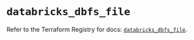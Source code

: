 # `databricks_dbfs_file`

Refer to the Terraform Registry for docs: [`databricks_dbfs_file`](https://registry.terraform.io/providers/databricks/databricks/1.81.1/docs/resources/dbfs_file).
